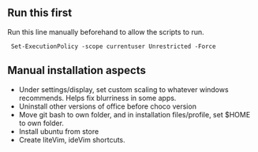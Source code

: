 ## Run this first

Run this line manually beforehand to allow the scripts to run.

` Set-ExecutionPolicy -scope currentuser Unrestricted -Force`

## Manual installation aspects

* Under settings/display, set custom scaling to whatever windows recommends. Helps fix blurriness in some apps.
* Uninstall other versions of office before choco version
* Move git bash to own folder, and in installation files/profile, set $HOME to own folder.
* Install ubuntu from store
* Create liteVim, ideVim shortcuts.
